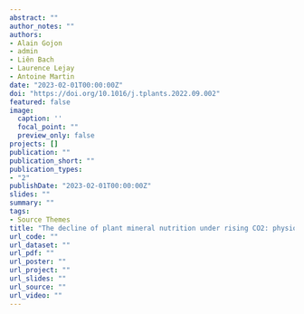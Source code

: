 ```yaml
---
abstract: ""
author_notes: ""
authors:
- Alain Gojon
- admin
- Liên Bach
- Laurence Lejay
- Antoine Martin
date: "2023-02-01T00:00:00Z"
doi: "https://doi.org/10.1016/j.tplants.2022.09.002"
featured: false
image:
  caption: ''
  focal_point: ""
  preview_only: false
projects: []
publication: ""
publication_short: ""
publication_types:
- "2"
publishDate: "2023-02-01T00:00:00Z"
slides: ""
summary: ""
tags:
- Source Themes
title: "The decline of plant mineral nutrition under rising CO2: physiological and molecular aspects of a bad deal"
url_code: ""
url_dataset: ""
url_pdf: ""
url_poster: ""
url_project: ""
url_slides: ""
url_source: ""
url_video: ""
---
```



